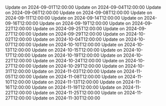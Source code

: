Update on 2024-09-01T12:00:00
Update on 2024-09-04T12:00:00
Update on 2024-09-06T12:00:00
Update on 2024-09-08T12:00:00
Update on 2024-09-11T12:00:00
Update on 2024-09-14T12:00:00
Update on 2024-09-16T12:00:00
Update on 2024-09-19T12:00:00
Update on 2024-09-22T12:00:00
Update on 2024-09-25T12:00:00
Update on 2024-09-27T12:00:00
Update on 2024-09-29T12:00:00
Update on 2024-10-02T12:00:00
Update on 2024-10-04T12:00:00
Update on 2024-10-07T12:00:00
Update on 2024-10-10T12:00:00
Update on 2024-10-13T12:00:00
Update on 2024-10-15T12:00:00
Update on 2024-10-17T12:00:00
Update on 2024-10-19T12:00:00
Update on 2024-10-22T12:00:00
Update on 2024-10-24T12:00:00
Update on 2024-10-27T12:00:00
Update on 2024-10-29T12:00:00
Update on 2024-10-31T12:00:00
Update on 2024-11-03T12:00:00
Update on 2024-11-05T12:00:00
Update on 2024-11-08T12:00:00
Update on 2024-11-10T12:00:00
Update on 2024-11-13T12:00:00
Update on 2024-11-16T12:00:00
Update on 2024-11-19T12:00:00
Update on 2024-11-22T12:00:00
Update on 2024-11-25T12:00:00
Update on 2024-11-27T12:00:00
Update on 2024-11-30T12:00:00
